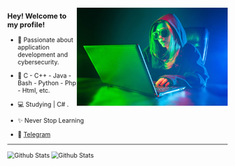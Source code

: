 <img align="right" width="345" height="225" src="https://github.com/krypton612/krypton612/blob/main/girl.jpg"></img>

<span align="left">

 ### Hey! Welcome to my profile! 

   - 🚀 Passionate about application development and cybersecurity.
 
   - 🔭 C - C++ - Java - Bash - Python - Php - Html, etc.
   - 💻 Studying | C# .
   - ✨ Never Stop Learning
   - 🔭 [Telegram](https://t.me/Krypton612)

</span>

<hr>

<span align="center">
  <img align="center" src="https://github-readme-stats.vercel.app/api?username=krypton612&show_icons=true&theme=merko&hide_border=true" alt="Github Stats" height=175/>
</span>

<span align="center">
  <img align="center" src="https://github-readme-stats.vercel.app/api/top-langs/?username=krypton612&layout=compact&theme=merko&hide_border=true" alt="Github Stats" height=135 />
</span>
